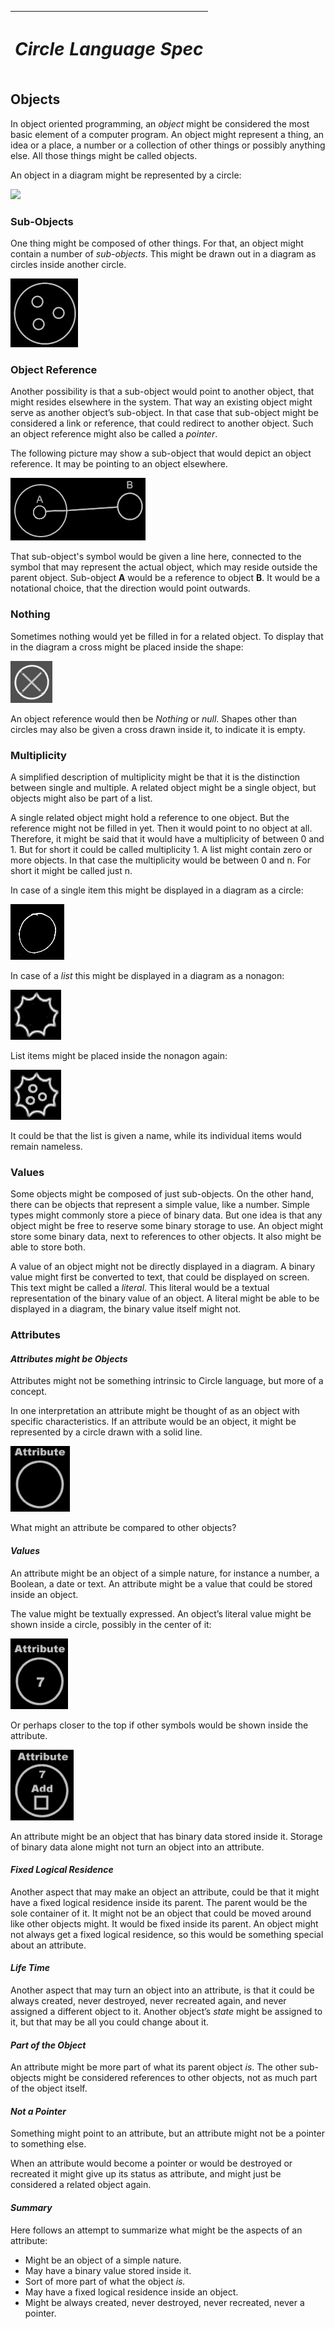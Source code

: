 ﻿|<h1>***Circle Language Spec***</h1>|
| :- |
## **Objects**
In object oriented programming, an *object* might be considered the most basic element of a computer program. An object might represent a thing, an idea or a place, a number or a collection of other things or possibly anything else. All those things might be called objects.

An object in a diagram might be represented by a circle:

![](Objects.001.png)
### **Sub-Objects**
One thing might be composed of other things. For that, an object might contain a number of *sub-objects*. This might be drawn out in a diagram as circles inside another circle.

![](Objects.002.png)
### **Object Reference**
Another possibility is that a sub-object would point to another object, that might resides elsewhere in the system. That way an existing object might serve as another object’s sub-object. In that case that sub-object might be considered a link or reference, that could redirect to another object. Such an object reference might also be called a *pointer*.

The following picture may show a sub-object that would depict an object reference. It may be pointing to an object elsewhere.

![](Objects.003.png)

That sub-object's symbol would be given a line here, connected to the symbol that may represent the actual object, which may reside outside the parent object. Sub-object **A** would be a reference to object **B**. It would be a notational choice, that the direction would point outwards.
### **Nothing**
Sometimes nothing would yet be filled in for a related object. To display that in the diagram a cross might be placed inside the shape:

![](Objects.004.png)

An object reference would then be *Nothing* or *null*. Shapes other than circles may also be given a cross drawn inside it, to indicate it is empty.
### **Multiplicity**
A simplified description of multiplicity might be that it is the distinction between single and multiple. A related object might be a single object, but objects might also be part of a list.

A single related object might hold a reference to one object. But the reference might not be filled in yet. Then it would point to no object at all. Therefore, it might be said that it would have a multiplicity of between 0 and 1. But for short it could be called multiplicity 1. A list might contain zero or more objects. In that case the multiplicity would be between 0 and n. For short it might be called just n.

In case of a single item this might be displayed in a diagram as a circle:

![](Objects.005.png)

In case of a *list* this might be displayed in a diagram as a nonagon:

![](Objects.006.png)

List items might be placed inside the nonagon again:

![](Objects.007.png)

It could be that the list is given a name, while its individual items would remain nameless.
### **Values**
Some objects might be composed of just sub-objects. On the other hand, there can be objects that represent a simple value, like a number. Simple types might commonly store a piece of binary data. But one idea is that any object might be free to reserve some binary storage to use. An object might store some binary data, next to references to other objects. It also might be able to store both.

A value of an object might not be directly displayed in a diagram. A binary value might first be converted to text, that could be displayed on screen. This text might be called a *literal*. This literal would be a textual representation of the binary value of an object. A literal might be able to be displayed in a diagram, the binary value itself might not.
### **Attributes**
#### *Attributes might be Objects*
Attributes might not be something intrinsic to Circle language, but more of a concept.

In one interpretation an attribute might be thought of as an object with specific characteristics. If an attribute would be an object, it might be represented by a circle drawn with a solid line.

![](Objects.008.png)

What might an attribute be compared to other objects?
#### *Values*
An attribute might be an object of a simple nature, for instance a number, a Boolean, a date or text. An attribute might be a value that could be stored inside an object.

The value might be textually expressed. An object’s literal value might be shown inside a circle, possibly in the center of it:

![](Objects.009.png)

Or perhaps closer to the top if other symbols would be shown inside the attribute.

![](Objects.010.png)

An attribute might be an object that has binary data stored inside it. Storage of binary data alone might not turn an object into an attribute.
#### *Fixed Logical Residence*
Another aspect that may make an object an attribute, could be that it might have a fixed logical residence inside its parent. The parent would be the sole container of it. It might not be an object that could be moved around like other objects might. It would be fixed inside its parent. An object might not always get a fixed logical residence, so this would be something special about an attribute.
#### *Life Time*
Another aspect that may turn an object into an attribute, is that it could be always created, never destroyed, never recreated again, and never assigned a different object to it. Another object’s *state* might be assigned to it, but that may be all you could change about it.
#### *Part of the Object*
An attribute might be more part of what its parent object *is*. The other sub-objects might be considered references to other objects, not as much part of the object itself.
#### *Not a Pointer*
Something might point to an attribute, but an attribute might not be a pointer to something else.

When an attribute would become a pointer or would be destroyed or recreated it might give up its status as attribute, and might just be considered a related object again.
#### *Summary*
Here follows an attempt to summarize what might be the aspects of an attribute:

- Might be an object of a simple nature.
- May have a binary value stored inside it.
- Sort of more part of what the object *is.*
- May have a fixed logical residence inside an object.
- Might be always created, never destroyed, never recreated, never a pointer.
